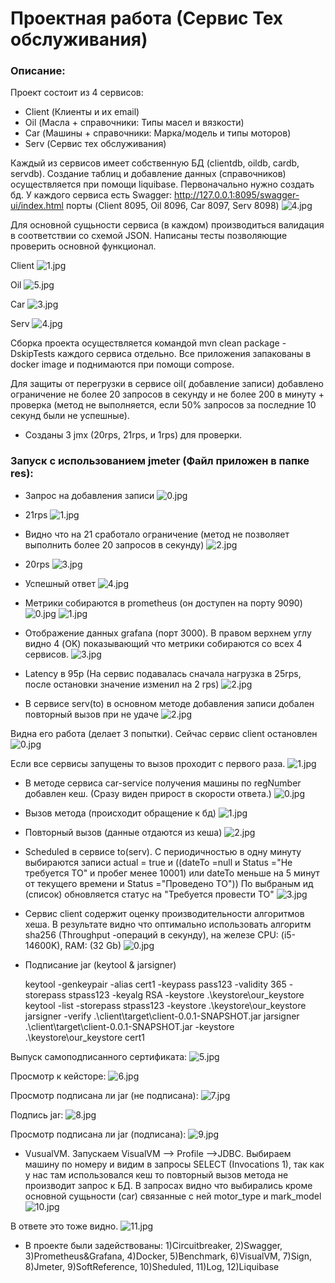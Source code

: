 # Проектная работа (Сервис Тех обслуживания)

### Описание:
Проект состоит из 4 сервисов:
* Client (Клиенты и их email)
* Oil (Масла + справочники: Типы масел и вязкости)
* Car (Машины + справочники: Марка/модель и типы моторов)
* Serv (Сервис тех обслуживания)

Каждый из сервисов имеет собственную БД (clientdb, oildb, cardb, servdb). Создание таблиц и добавление данных (справочников) осуществляется при помощи liquibase. Первоначально нужно создать бд.
У каждого сервиса есть Swagger: http://127.0.0.1:8095/swagger-ui/index.html
порты (Client 8095, Oil 8096, Car 8097, Serv 8098)
![4.jpg](res/4.jpg)

Для основной сущьности сервиса (в каждом) производиться валидация в соответствии со схемой JSON.
Написаны тесты позволяющие проверить основной функционал.

Client
![1.jpg](client/res/1.jpg)

Oil
![5.jpg](oil/res/5.jpg)

Car
![3.jpg](car/res/3.jpg)

Serv
![4.jpg](serv/res/4.jpg)

Сборка проекта осуществляется командой mvn clean package -DskipTests каждого сервиса отдельно.
Все приложения запакованы в docker image и поднимаются при помощи compose.

Для защиты от перегрузки в сервисе oil( добавление записи) добавлено ограничение не более 20 запросов в секунду 
и не более 200 в минуту + проверка (метод не выполняется, если 50% запросов за последние 10 секунд были не успешные).

* Созданы 3 jmx (20rps, 21rps, и 1rps) для проверки.

### Запуск с использованием jmeter (Файл приложен в папке res):
* Запрос на добавления записи
![0.jpg](oil/res/0.jpg)

* 21rps
![1.jpg](oil/res/1.jpg)

* Видно что на 21 сработало ограничение (метод не позволяет выполнить более 20 запросов в секунду)
![2.jpg](oil/res/2.jpg)

* 20rps
![3.jpg](oil/res/3.jpg)

* Успешный ответ 
![4.jpg](oil/res/4.jpg)

* Метрики собираются в prometheus (он доступен на порту 9090)
![0.jpg](res/0.jpg)
![1.jpg](res/1.jpg)

* Отображение данных grafana (порт 3000). В правом верхнем углу видно 4 (OK) показывающий что метрики собираются со всех 4 сервисов.
![3.jpg](res/3.jpg)
* Latency в 95р (На сервис подавалась сначала нагрузка в 25rps, после остановки значение изменил на 2 rps)
![2.jpg](res/2.jpg)

* В сервисе serv(to) в основном методе  добавления записи добален повторный вызов при не удаче
![2.jpg](serv/res/2.jpg)

Видна его работа (делает 3 попытки). Сейчас сервис client остановлен
![0.jpg](serv/res/0.jpg)

Если все сервисы запущены то вызов проходит с первого раза.
![1.jpg](serv/res/1.jpg)

*  В методе сервиса car-service получения машины по regNumber добавлен кеш. (Сразу виден прирост в скорости ответа.)
![0.jpg](car/res/0.jpg)

* Вызов метода (происходит обращение к бд)
![1.jpg](car/res/1.jpg)

* Повторный вызов (данные отдаются из кеша)
![2.jpg](car/res/2.jpg)

* Scheduled в сервисе to(serv). С периодичностью в одну минуту выбираются записи
  actual = true и ((dateTo =null и Status ="Не требуется ТО" и пробег менее 10001)
или dateTo меньше на 5 минут от текущего времени и Status ="Проведено ТО"))
По выбраным ид (список) обновляется статус на "Требуется провести ТО"
![3.jpg](serv/res/3.jpg)

* Сервис client  содержит оценку производительности алгоритмов хеша.
  В результате видно что оптимально использовать алгоритм sha256
  (Throughput -операций в секунду), на железе CPU: (i5-14600K), RAM: (32 Gb)
  ![0.jpg](client/res/0.jpg)

* Подписание jar (keytool & jarsigner)

  keytool -genkeypair -alias cert1 -keypass pass123 -validity 365 -storepass stpass123 -keyalg RSA -keystore .\keystore\our_keystore
  keytool -list -storepass stpass123 -keystore .\keystore\our_keystore
  jarsigner -verify .\client\target\client-0.0.1-SNAPSHOT.jar
  jarsigner .\client\target\client-0.0.1-SNAPSHOT.jar -keystore .\keystore\our_keystore cert1

Выпуск самоподписанного сертификата:
![5.jpg](res/5.jpg)

Просмотр к кейсторе:
![6.jpg](res/6.jpg)

Просмотр подписана ли jar (не подписана):
![7.jpg](res/7.jpg)

Подпись jar:
![8.jpg](res/8.jpg)

Просмотр подписана ли jar (подписана):
![9.jpg](res/9.jpg)

* VusualVM. Запускаем VisualVM --> Profile -->JDBC. Выбираем машину по номеру и видим в запросы SELECT (Invocations 1), так как у нас там использовался кеш то повторный вызов метода не производит запрос к БД. 
В запросах видно что выбирались кроме основной сущьности (car) связанные с ней motor_type и mark_model 
![10.jpg](res/10.jpg)

В ответе это тоже видно.
![11.jpg](res/11.jpg)

* В проекте были задействованы:
1)Circuitbreaker,
2)Swagger,
3)Prometheus&Grafana,
4)Docker,
5)Benchmark,
6)VisualVM,
7)Sign,
8)Jmeter,
9)SoftReference,
10)Sheduled,
11)Log,
12)Liquibase

